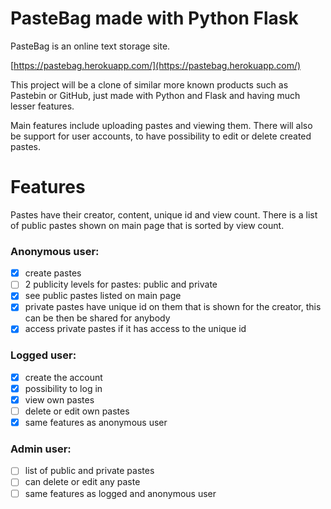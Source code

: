 # PasteBag made with Python Flask #

PasteBag is an online text storage site.

[https://pastebag.herokuapp.com/](https://pastebag.herokuapp.com/)

This project will be a clone of similar more known products such as Pastebin or GitHub,
just made with Python and Flask and having much lesser features.

Main features include uploading pastes and viewing them. There will also be support for user accounts,
to have possibility to edit or delete created pastes.

# Features #

Pastes have their creator, content, unique id and view count. There is a list of public pastes shown on
main page that is sorted by view count.

### Anonymous user: ###
- [x] create pastes
- [ ] 2 publicity levels for pastes: public and private
- [x] see public pastes listed on main page
- [x] private pastes have unique id on them that is shown for the creator, this can be then 
be shared for anybody
- [x] access private pastes if it has access to the unique id

### Logged user: ###
- [x] create the account
- [x] possibility to log in
- [x] view own pastes
- [ ] delete or edit own pastes
- [x] same features as anonymous user

### Admin user: ###
- [ ] list of public and private pastes
- [ ] can delete or edit any paste
- [ ] same features as logged and anonymous user
